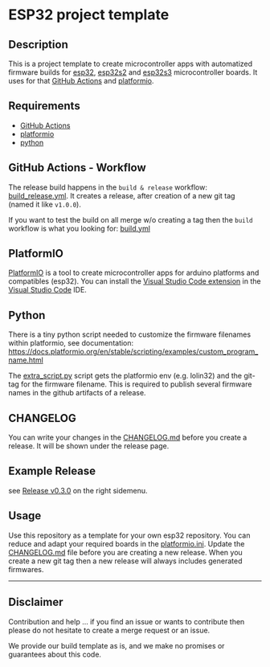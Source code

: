 # ESP32 project template

## Description

This is a project template to create microcontroller apps with automatized firmware builds for [esp32](https://www.espressif.com/en/products/socs/esp32), [esp32s2](https://www.espressif.com/en/products/socs/esp32-s2) and [esp32s3](https://www.espressif.com/en/products/socs/esp32-s3) microcontroller boards. It uses for that [GitHub Actions](https://github.com/features/actions) and [platformio](https://platformio.org/).


## Requirements

- [GitHub Actions](https://github.com/features/actions)
- [platformio](https://platformio.org/)
- [python](https://www.python.org/)


## GitHub Actions - Workflow

The release build happens in the `build & release` workflow: [build_release.yml](.github/workflows/build_release.yml).
It creates a release, after creation of a new git tag (named it like `v1.0.0`).

If you want to test the build on all merge w/o creating a tag then the `build` workflow is what you looking for: [build.yml](.github/workflows/build.yml)


## PlatformIO

[PlatformIO](https://platformio.org/) is a tool to create microcontroller apps for arduino platforms and compatibles (esp32). You can install the [Visual Studio Code extension](https://platformio.org/install/ide?install=vscode) in the [Visual Studio Code](https://code.visualstudio.com/) IDE.


## Python

There is a tiny python script needed to customize the firmware filenames within platformio, see documentation: https://docs.platformio.org/en/stable/scripting/examples/custom_program_name.html

The [extra_script.py](extra_script.py) script gets the platformio env (e.g. lolin32) and the git-tag for the firmware filename.
This is required to publish several firmware names in the github artifacts of a release.

## CHANGELOG

You can write your changes in the [CHANGELOG.md](CHANGELOG.md) before you create a release. It will be shown under the release page.

## Example Release

see [Release v0.3.0](https://github.com/mcuw/esp-ghbuild-template/releases/tag/v0.3.0) on the right sidemenu.

## Usage

Use this repository as a template for your own esp32 repository. You can reduce and adapt your required boards in the [platformio.ini](platformio.ini). Update the [CHANGELOG.md](CHANGELOG.md) file before you are creating a new release. When you create a new git tag then a new release will always includes  generated firmwares.

---

## Disclaimer

Contribution and help ... if you find an issue or wants to contribute then please do not hesitate to create a merge request or an issue.

We provide our build template as is, and we make no promises or guarantees about this code.
